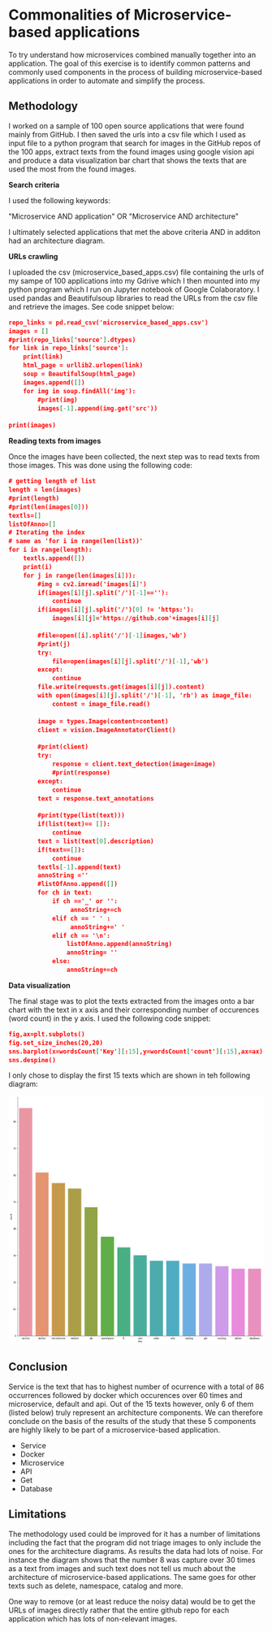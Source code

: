 # Commonalities of Microservice-based applications
To try understand how microservices combined manually together into an application. The goal of this exercise is to identify common patterns and commonly used components in the process of building microservice-based applications in order to automate and simplify the process.

## Methodology

I worked on a sample of 100 open source applications that were found mainly from GitHub. I then saved the urls into a csv file which I used as input file to a python program that search for images in the GitHub repos of the 100 apps, extract texts from the found images using google vision api and produce a data visualization bar chart that shows the texts that are used the most from the found images.

**Search criteria**

I used the following keywords:

"Microservice AND application" OR
"Microservice AND architecture"

I ultimately selected applications that met the above criteria AND in additon had an architecture diagram.

**URLs crawling**

I uploaded the csv (microservice_based_apps.csv) file containing the urls of my sampe of 100 applications into my Gdrive which I then mounted into my python program which I run on Jupyter notebook of Google Colaboratory. 
I used pandas and Beautifulsoup libraries to read the URLs from the csv file and retrieve the images. See code snippet below:

```json
repo_links = pd.read_csv('microservice_based_apps.csv')
images = []
#print(repo_links['source'].dtypes)
for link in repo_links['source']:
    print(link)
    html_page = urllib2.urlopen(link)
    soup = BeautifulSoup(html_page)
    images.append([])
    for img in soup.findAll('img'):
        #print(img)
        images[-1].append(img.get('src'))
        
print(images)
```
**Reading texts from images**

Once the images have been collected, the next step was to read texts from those images. This was done using the following code:

```json
# getting length of list 
length = len(images) 
#print(length)
#print(len(images[0]))
textls=[]
listOfAnno=[]
# Iterating the index 
# same as 'for i in range(len(list))' 
for i in range(length):
    textls.append([])
    print(i)
    for j in range(len(images[i])):
        #img = cv2.imread('images[i]')
        if(images[i][j].split('/')[-1]==''):
            continue
        if(images[i][j].split('/')[0] != 'https:'):
            images[i][j]='https://github.com'+images[i][j]
    
        #file=open([i].split('/')[-1]images,'wb')
        #print(j)
        try:
            file=open(images[i][j].split('/')[-1],'wb')
        except:
            continue 
        file.write(requests.get(images[i][j]).content)
        with open(images[i][j].split('/')[-1], 'rb') as image_file:
            content = image_file.read()
            
        image = types.Image(content=content) 
        client = vision.ImageAnnotatorClient()
        
        #print(client)
        try:
            response = client.text_detection(image=image)
            #print(response)
        except:
            continue
        text = response.text_annotations
        
        #print(type(list(text)))
        if(list(text)== []):
            continue      
        text = list(text[0].description)
        if(text==[]):
            continue
        textls[-1].append(text)    
        annoString =''
        #listOfAnno.append([])
        for ch in text:
            if ch =='_' or '': 
                 annoString+=ch
            elif ch == ' ' :
                 annoString+=' '
            elif ch == '\n':
                listOfAnno.append(annoString)
                annoString= ''
            else:
                annoString+=ch
```        

**Data visualization**

The final stage was to plot the texts extracted from the images onto a bar chart with the text in x axis and their corresponding number of occurences (word count) in the y axis. I used the following code snippet:

```json
fig,ax=plt.subplots()
fig.set_size_inches(20,20)
sns.barplot(x=wordsCount['Key'][:15],y=wordsCount['count'][:15],ax=ax)
sns.despine()
```
I only chose to display the first 15 texts which are shown in teh following diagram:

![alt text](barchart.png)

## Conclusion

Service is the text that has to highest number of ocurrence with a total of 86 occurrences followed by docker which occurences over 60 times and microservice, default and api. Out of the 15 texts however, only 6 of them (listed below) truly represent an architecture components. We can therefore conclude on the basis of the results of the study that these 5 components are highly likely to be part of a microservice-based application.

- Service
- Docker
- Microservice
- API
- Get
- Database

## Limitations
The methodology used could be improved for it has a number of limitations including the fact that the program did not triage images to only include the ones for the architecture diagrams. As results the data had lots of noise. For instance the diagram shows that the number 8 was capture over 30 times as a text from images and such text does not tell us much about the architecture of microservice-based applications. The same goes for other texts such as delete, namespace, catalog and more.

One way to remove (or at least reduce the noisy data) would be to get the URLs of images directly rather that the entire github repo for each application which has lots of non-relevant images.